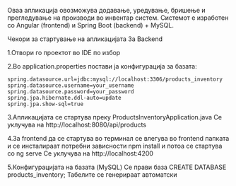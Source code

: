 Оваа апликација овозможува додавање, уредување, бришење и прегледување на производи во инвентар систем. Системот е изработен со Angular (frontend) и Spring Boot (backend) + MySQL.

Чекори за стартување на апликацијата
За Backend

1.Отвори го проектот во IDE по избор

2.Во application.properties постави ја конфигурација за базата:
   ```properties
   spring.datasource.url=jdbc:mysql://localhost:3306/products_inventory
   spring.datasource.username=your_username
   spring.datasource.password=your_password
   spring.jpa.hibernate.ddl-auto=update
   spring.jpa.show-sql=true
```
3.Апликацијата се стартува преку ProductsInventoryApplication.java
Се уклучува на http://localhost:8080/api/products

4.За frontend да се стартува во терминал се влегува во frontend папката и се инсталираат потребни зависности
npm install и потоа се стартува со ng serve
Се уклучува на http://localhost:4200

5.Конфигурацијата на базата (MySQL)
Се прави база CREATE DATABASE products_inventory;
Табелите се генерираат автоматски